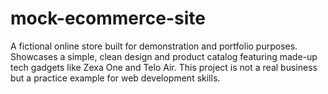 # mock-ecommerce-site
A fictional online store built for demonstration and portfolio purposes. Showcases a simple, clean design and product catalog featuring made-up tech gadgets like Zexa One and Telo Air. This project is not a real business but a practice example for web development skills.
